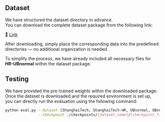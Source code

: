 ## Dataset

We have structured the dataset directory in advance.  
You can download the complete dataset package from the following link:

🔗 [Link](https://drive.google.com/file/d/1o9h3Kh6zovW4FIHpNBGnYIRSbGCu-qPt/view)

After downloading, simply place the corresponding data into the predefined directories — no additional organization is needed.

To simplify the process, we have already included all necessary files for **HR-UBnormal** within the dataset package.

## Testing

We have provided the pre-trained weights within the downloaded package.  
Once the dataset is downloaded and the required environment is set up, you can directly run the evaluation using the following command:

```bash
python eval.py --dataset [ShanghaiTech, ShanghaiTech-HR, UBnormal, UBnormal-HR] \
               --checkpoint ./checkpoints/[dataset_name]/[checkpoint_file].pth.tar

